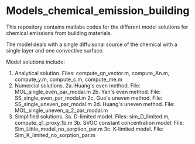 # Models_chemical_emission_building

This repository contains matlabs codes for the different model solutions for chemical emissions from building materials.

The model deals with a single diffuisonal source of the chemical with a single layer and one convective surface.

Model solutions include:
1) Analytical solution. Files: compute_qn_vector.m, compute_An.m, compute_y.m, compute_c.m, compute_me.m
2) Numercial solutions.
  2a. Huang's even method. File: MOL_single_even_par_modal.m
  2b. Yan's even method. File: SS_single_even_par_modal.m
  2c. Guo's uneven method. File: SS_single_uneven_par_modal.m
  2d. Huang's uneven method. File: MOL_single_uneven_q_2_par_modal.m
3) Simplified solutions.
  3a. D-limited model. Files: sim_D_limited.m, compute_q1_proxy_1b.m
  3b. SVOC constant concentration model. File: Sim_Little_model_no_sorption_par.m
  3c. K-limited model. File: Sim_K_limited_no_sorption_par.m
